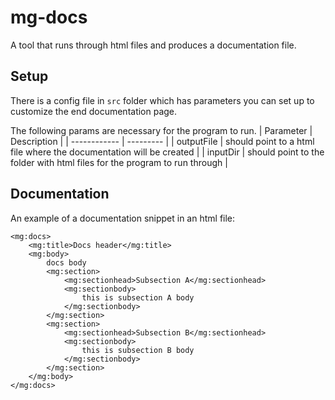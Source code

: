 # mg-docs
A tool that runs through html files and produces a documentation file.

## Setup
There is a config file in `src` folder which has parameters you can set up to customize the end documentation page.

The following params are necessary for the program to run.
| Parameter | Description |
| ------------ | --------- |
| outputFile | should point to a html file where the documentation will be created |
| inputDir | should point to the folder with html files for the program to run through |

## Documentation
An example of a documentation snippet in an html file:
```
<mg:docs>
	<mg:title>Docs header</mg:title>
	<mg:body>
		docs body
		<mg:section>
			<mg:sectionhead>Subsection A</mg:sectionhead>
			<mg:sectionbody>
				this is subsection A body
			</mg:sectionbody>
		</mg:section>
		<mg:section>
			<mg:sectionhead>Subsection B</mg:sectionhead>
			<mg:sectionbody>
				this is subsection B body
			</mg:sectionbody>
		</mg:section>
	</mg:body>
</mg:docs>
```